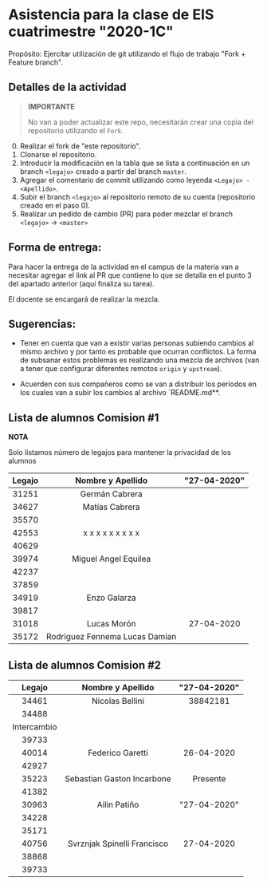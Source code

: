 # Asistencia para la clase de EIS cuatrimestre "2020-1C"

Propósito: Ejercitar utilización de git utilizando el flujo de trabajo "Fork + Feature branch".

## Detalles de la actividad

> **IMPORTANTE**
> 
> No van a poder actualizar este repo, necesitarán crear una copia del repositorio utilizando el `Fork`.

0. Realizar el fork de "este repositorio".
1. Clonarse el repositorio.
2. Introducir la modificación en la tabla que se lista a continuación en un branch `<legajo>` creado a partir del branch `master`.
3. Agregar el comentario de commit utilizando como leyenda `<Legajo> - <Apellido>`.
4. Subir el branch `<legajo>` al repositorio remoto de su cuenta (repositorio creado en el paso 0).
5. Realizar un pedido de cambio (PR) para poder mezclar el branch `<legajo>` -> `<master>`

## Forma de entrega:

Para hacer la entrega de la actividad en el campus de la materia van a necesitar agregar el link al PR que contiene lo que se detalla en el punto 3 del apartado anterior (aquí finaliza su tarea).

El docente se encargará de realizar la mezcla.

## Sugerencias:

- Tener en cuenta que van a existir varias personas subiendo cambios al mismo archivo y por tanto es probable que ocurran conflictos. La forma de subsanar estos problemas es realizando una mezcla de archivos (van a tener que configurar diferentes remotos `origin` y `upstream`).

- Acuerden con sus compañeros como se van a distribuir los períodos en los cuales van a subir los cambios al archivo `README.md**.


## Lista de alumnos Comision #1

**NOTA**

Solo listamos número de legajos para mantener la privacidad de los alumnos


| Legajo | Nombre y Apellido                     | "27-04-2020" |
| :----: | :-----------------------------------: | :--------:   |
| 31251  | Germán Cabrera                       |              |
| 34627  | Matías Cabrera                        |              |
| 35570  |                                       |              |
| 42553  |	x	x	x	x	x	x	x	x	x	 |              |
| 40629  |                                       |              |
| 39974  |  Miguel Angel Equilea                                     |              |
| 42237  |                                       |              |
| 37859  |                                       |              |
| 34919  | Enzo Galarza                          |              |
| 39817  |                                       |              |
| 31018  | Lucas Morón                           |  27-04-2020  |
| 35172  | Rodriguez Fennema Lucas Damian	 |              |


## Lista de alumnos Comision #2

| Legajo      | Nombre y Apellido                     | "27-04-2020" |
| :----:      | :-----------------------------------: | :--------:   |
| 34461       | Nicolas Bellini                       |  38842181    |
| 34488       |                                       |              |
| Intercambio |                                       |              |
| 39733       |                                       |              |
| 40014       |Federico Garetti                       |26-04-2020    |
| 42927       |                                       |              |
| 35223       |       Sebastian Gaston Incarbone      |   Presente   |
| 41382       |                                       |              |
| 30963       | Ailin Patiño                          | "27-04-2020" |
| 34228       |                                       |              |
| 35171       |                                       |              |
| 40756       | Svrznjak Spinelli Francisco           | 27-04-2020   |
| 38868       |                                       |              |
| 39733       |            			      |              |



















